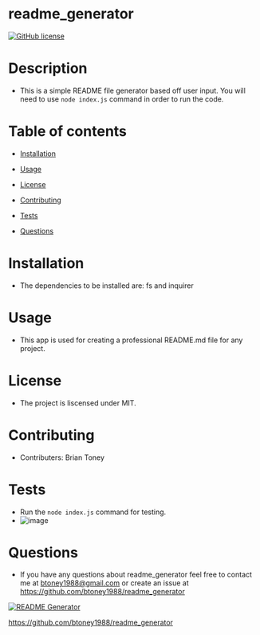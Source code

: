 # readme_generator

[![GitHub license](https://img.shields.io/badge/license-MIT-blue.svg)](https://github.com/btoney1988/readme_generator)

# Description
 - This is a simple README file generator based off user input. You will need to use `node index.js` command in order to run the code.

# Table of contents

* [Installation](#installation)

* [Usage](#usage)

* [License](#license)

* [Contributing](#contributing)

* [Tests](#tests)

* [Questions](#questions)

# Installation
 - The dependencies to be installed are: fs and inquirer

# Usage
 - This app is used for creating a professional README.md file for any project.

# License
 - The project is liscensed under MIT.

# Contributing
 - Contributers: Brian Toney

# Tests
 - Run the `node index.js` command for testing.
 - ![image](https://user-images.githubusercontent.com/68873509/96016177-74686480-0e16-11eb-945c-7b1eb3d7898f.png)


# Questions
 - If you have any questions about readme_generator feel free to contact me at btoney1988@gmail.com or create an issue at https://github.com/btoney1988/readme_generator
 
 [![README Generator](https://user-images.githubusercontent.com/68873509/96027661-31ae8880-0e26-11eb-8205-78367df39347.png)](https://drive.google.com/file/d/1xMf9IizPBTBbH-oXGfdfRGeG_0I6nIJt/view "README Generator")

 https://github.com/btoney1988/readme_generator